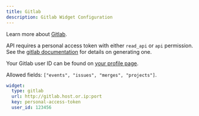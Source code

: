 ```yaml
---
title: Gitlab
description: Gitlab Widget Configuration
---
```


Learn more about [Gitlab](https://gitlab.com).

API requires a personal access token with either `read_api` or `api` permission. See the [gitlab documentation](https://docs.gitlab.com/ee/user/profile/personal_access_tokens.html#create-a-personal-access-token) for details on generating one.

Your Gitlab user ID can be found on [your profile page](https://support.circleci.com/hc/en-us/articles/20761157174043-How-to-find-your-GitLab-User-ID).

Allowed fields: `["events", "issues", "merges", "projects"]`.

```yaml
widget:
  type: gitlab
  url: http://gitlab.host.or.ip:port
  key: personal-access-token
  user_id: 123456
```
